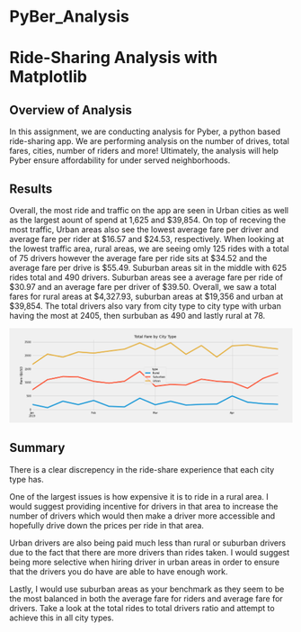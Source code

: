 # PyBer_Analysis
# Ride-Sharing Analysis with Matplotlib

## Overview of Analysis
In this assignment, we are conducting analysis for Pyber, a python based ride-sharing app. We are performing analysis on the number of drives, total fares, cities, number of riders and more! Ultimately, the analysis will help Pyber ensure affordability for under served neighborhoods. 


## Results
Overall, the most ride and traffic on the app are seen in Urban cities as well as the largest aount of spend at 1,625 and $39,854. On top of receving the most traffic, Urban areas also see the lowest average fare per driver and average fare per rider at $16.57 and $24.53, respectively. When looking at the lowest traffic area, rural areas, we are seeing omly 125 rides with a total of 75 drivers however the average fare per ride sits at $34.52 and the average fare per drive is $55.49. Suburban areas sit in the middle with 625 rides total and 490 drivers. Suburban areas see a average fare per ride of $30.97 and an average fare per driver of $39.50. Overall, we saw a total fares for rural areas at $4,327.93, suburban areas at $19,356 and urban at $39,854. The total drivers also vary from city type to city type with urban having the most at 2405, then surbuban as 490 and lastly rural at 78.


![ScreenShot](https://github.com/Cayswartz/PyBer_Analysis/blob/e2874c6c1eb2a9da2ae84993f3777e2385f5327d/Analysis/PyBer_fare_summary.png)


## Summary
There is a clear discrepency in the ride-share experience that each city type has. 

One of the largest issues is how expensive it is to ride in a rural area. I would suggest providing incentive for drivers in that area to increase the number of drivers which would then make a driver more accessible and hopefully drive down the prices per ride in that area. 

Urban drivers are also being paid much less than rural or suburban drivers due to the fact that there are more drivers than rides taken. I would suggest being more selective when hiring driver in urban areas in order to ensure that the drivers you do have are able to have enough work. 

Lastly, I would use suburban areas as your benchmark as they seem to be the most balanced in both the average fare for riders and average fare for drivers. Take a look at the total rides to total drivers ratio and attempt to achieve this in all city types. 